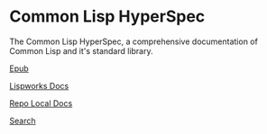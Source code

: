 # Common Lisp HyperSpec

The Common Lisp HyperSpec, a comprehensive documentation of Common Lisp and it's standard library.

[Epub](./Hyperspec.epub)

[Lispworks Docs](https://www.lispworks.com/documentation/HyperSpec/Front/index.htm)

[Repo Local Docs](https://risto-stevcev.github.io/clhs/HyperSpec/Front/index.htm)

[Search](https://www.lispworks.com/cgi-bin/search.cgi?q=&t=-D--HB-)

